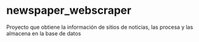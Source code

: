 # newspaper_webscraper

Proyecto que obtiene la información de sitios de noticias, las procesa y las almacena en la base de datos

